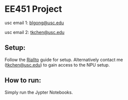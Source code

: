 # EE451 Project
usc email 1: blgong@usc.edu
  
usc email 2: tkchen@usc.edu

## Setup: 

Follow the [Riallto](https://riallto.ai/install-riallto.html) guide for setup. Alternatively contact me (tkchen@usc.edu) to gain access to the NPU setup. 
  
## How to run: 

Simply run the Jypter Notebooks.

